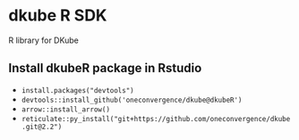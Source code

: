 # dkube R SDK
R library for DKube

## Install dkubeR package in Rstudio
  - `install.packages("devtools")`
  - `devtools::install_github('oneconvergence/dkube@dkubeR')`
  - `arrow::install_arrow()`
  - `reticulate::py_install("git+https://github.com/oneconvergence/dkube.git@2.2")`
